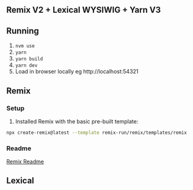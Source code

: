 ## Remix V2 + Lexical WYSIWIG + Yarn V3

## Running

1. `nvm use`
2. `yarn`
3. `yarn build`
4. `yarn dev`
5. Load in browser locally eg http://localhost:54321


## Remix

### Setup

1. Installed Remix with the basic pre-built template:
```sh
npx create-remix@latest --template remix-run/remix/templates/remix
```

### Readme

[Remix Readme](./README-Remix.md)


## Lexical



